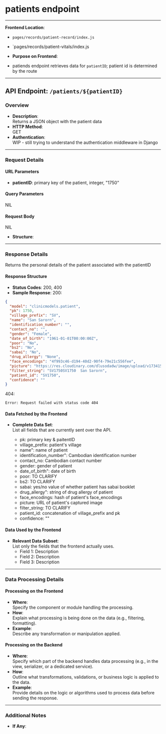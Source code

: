 # patients endpoint

---

**Frontend Location**:

- `pages/records/patient-record/index.js`
- `pages/records/patient-vitals/index.js

- **Purpose on Frontend**:
- patiends endpoint retrieves data for `patientID`; patient id is determined by the route

---

## API Endpoint: `/patients/${patientID}`

### Overview

- **Description**:  
  Returns a JSON object with the patient data
- **HTTP Method**:  
  GET
- **Authentication**:  
  WIP - still trying to understand the authentication middleware in Django

---

### Request Details

#### URL Parameters

- **patientID**: primary key of the patient, integer, "1750"

#### Query Parameters

NIL

#### Request Body

NIL

- **Structure**:

---

### Response Details

Returns the personal details of the patient associated with the patientID

#### Response Structure

- **Status Codes**:
  200, 400
- **Sample Response**:
  200:

```json
{
  "model": "clinicmodels.patient",
  "pk": 1750,
  "village_prefix": "SV",
  "name": "San Sarorn",
  "identification_number": "",
  "contact_no": "",
  "gender": "Female",
  "date_of_birth": "1961-01-01T00:00:00Z",
  "poor": "No",
  "bs2": "No",
  "sabai": "No",
  "drug_allergy": "None",
  "face_encodings": "4f993c46-d194-40d2-90f4-79e21c556fee",
  "picture": "https://res.cloudinary.com/dlusodadw/image/upload/v1734154609/uqybbpkxgdc9kbqyfzmr.jpg",
  "filter_string": "SV1750SV1750  San Sarorn",
  "patient_id": "SV1750",
  "confidence": ""
}
```

404:

```
Error: Request failed with status code 404
```

#### Data Fetched by the Frontend

- **Complete Data Set**:  
  List all fields that are currently sent over the API.

  - pk: primary key & paitentID
  - village_prefix: patient's village
  - name": name of patient
  - identification_number": Cambodian identification number
  - contact_no: Cambodian contact number
  - gender: gender of patient
  - date_of_birth": date of birth
  - poor: TO CLARIFY
  - bs2: TO CLARIFY
  - sabai: yes/no value of whether patient has sabai booklet
  - drug_allergy": string of drug allergy of patient
  - face_encodings: hash of patient's face_encodings
  - picture: URL of patient's captured image
  - filter_string: TO CLARIFY
  - patient_id: concatenation of village_prefix and pk
  - confidence: ""

#### Data Used by the Frontend

- **Relevant Data Subset**:  
  List only the fields that the frontend actually uses.
  - Field 1: Description
  - Field 2: Description
  - Field 3: Description

---

### Data Processing Details

#### Processing on the Frontend

- **Where**:  
  Specify the component or module handling the processing.
- **How**:  
  Explain what processing is being done on the data (e.g., filtering, formatting).
- **Example**:  
  Describe any transformation or manipulation applied.

#### Processing on the Backend

- **Where**:  
  Specify which part of the backend handles data processing (e.g., in the view, serializer, or a dedicated service).
- **How**:  
  Outline what transformations, validations, or business logic is applied to the data.
- **Example**:  
  Provide details on the logic or algorithms used to process data before sending the response.

---

### Additional Notes

- **If Any**:
